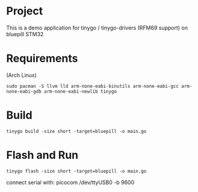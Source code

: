 # Project

This is a demo application for tinygo / tinygo-drivers (RFM69 support) on bluepill STM32

# Requirements 

(Arch Linux)

```
sudo pacman -S llvm lld arm-none-eabi-binutils arm-none-eabi-gcc arm-none-eabi-gdb arm-none-eabi-newlib tinygo
```
# Build 
```
tinygo build -size short -target=bluepill -o main.go
```
# Flash and Run 

```
tinygo flash -size short -target=bluepill -o main.go
```

connect serial with:
picocom /dev/ttyUSB0  -b 9600

